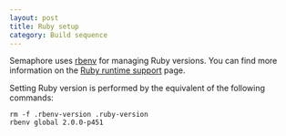 ```yaml
---
layout: post
title: Ruby setup
category: Build sequence
---
```


Semaphore uses [rbenv](https://github.com/sstephenson/rbenv) for managing Ruby versions. You can find more information on the [Ruby runtime support](/docs/languages/ruby.html) page.

Setting Ruby version is performed by the equivalent of the following commands:

    rm -f .rbenv-version .ruby-version
    rbenv global 2.0.0-p451
